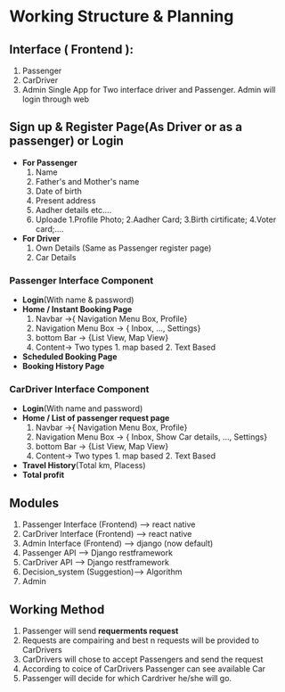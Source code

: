 # Working Structure & Planning

## Interface ( Frontend ):
1. Passenger
2. CarDriver 
3. Admin 
Single App for Two interface driver and Passenger.
Admin will login through web

## **Sign up & Register Page**(As Driver or as a passenger) or **Login**
* **For Passenger** <br>
  1. Name
  2. Father's and Mother's name
  3. Date of birth
  4. Present address
  5. Aadher details etc....
  6. Uploade 1.Profile Photo; 2.Aadher Card; 3.Birth cirtificate; 4.Voter card;....
* **For Driver** <br>
  1. Own Details (Same as Passenger register page)
  2. Car Details
### Passenger Interface Component 
* **Login**(With name & password)
* **Home / Instant Booking Page** <br>
  1. Navbar ->{ Navigation Menu Box, Profile}
  2. Navigation Menu Box -> { Inbox, ..., Settings}
  3. bottom Bar -> {List View, Map View}
  4. Content-> Two types 1. map based  2. Text Based
* **Scheduled Booking Page**
* **Booking History Page**
### CarDriver Interface Component 
* **Login**(With name and password)
* **Home / List of passenger request page** <br>
  1. Navbar ->{ Navigation Menu Box, Profile}
  2. Navigation Menu Box -> { Inbox, Show Car details, ..., Settings}
  3. bottom Bar -> {List View, Map View}
  4. Content-> Two types 1. map based  2. Text Based
* **Travel History**(Total km, Placess)
* **Total profit**

## Modules 
1. Passenger Interface (Frontend) --> react native
2. CarDriver Interface (Frontend) --> react native
3. Admin Interface (Frontend) --> django (now default)
4. Passenger API --> Django restframework
5. CarDriver API --> Django restframework
6. Decision_system (Suggestion)--> Algorithm 
7. Admin 

## Working Method
1. Passenger will send **requerments request**
2. Requests are compairing and best n requests will be provided to CarDrivers
3. CarDrivers will chose to accept Passengers and send the request 
4. According to coice of CarDrivers Passenger can see available Car 
5. Passenger will decide for which Cardriver he/she will go.





